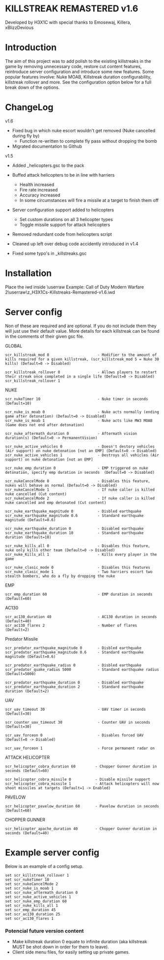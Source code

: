 # KILLSTREAK REMASTERED v1.6
Developed by H3X1C with special thanks to Emosewaj, Killera, xBlizzDevious

# Introduction
The aim of this project was to add polish to the existing killstreaks in the game by removing unnecessary code, restore cut content features, reintroduce server configuration and introduce some new features.
Some popular features involve: Nuke MOAB, Killstreak duration configurability, killstreak rollover and more. See the configuration option below for a full break down of the options.

# ChangeLog
v1.6
* Fixed bug in which nuke escort wouldn't get removed (Nuke cancelled during fly by) 
  * Function re-written to complete fly pass without dropping the bomb
* Migrated documentation to Github

v1.5
* Added _helicopters.gsc to the pack

* Buffed attack helicopters to be in line with harriers
  * Health increased
  * Fire rate increased
  * Accuracy increased
  * In some circumstances will fire a missile at a target to finish them off

* Server configuration support added to helicopters
  * Set custom durations on all 3 helicopter types
  * Toggle missile support for attack helicopters

* Removed redundant code from helicopters script

* Cleaned up left over debug code accidently introduced in v1.4

* Fixed some typo's in _killstreaks.gsc

# Installation
Place the iwd inside \userraw
Example: Call of Duty Modern Warfare 2\userraw\z_H3X1Cs-Killstreaks-Remastered-v1.6.iwd

# Server config
Non of these are required and are optional. If you do not include them they will just use their default value. More details for each killstreak can be found in the comments of their given gsc file.

GLOBAL
```
scr_killstreak_mod 0                      - Modifier to the amount of kills required for a given killstreak, (scr_killstreak_mod 5 = Nuke 30 kills) (Default=0 -> Disabled)

scr_killstreak_rollover 0                 - Allows players to restart their streak once completed in a single life (Default=0 -> Disabled)
scr_killstreak_rollover 1
```

NUKE
```
scr_nukeTimer 10                          - Nuke timer in seconds (Default=10)

scr_nuke_is_moab 0                        - Nuke acts normally (ending game after detonation) (Default=0 -> Disabled)
scr_nuke_is_moab 1                        - Nuke acts like MW3 MOAB (Game does not end after detonation)

scr_nuke_aftermath_duration 0             - Aftermath vision duration(s) (Default=0 -> PermanentVision)

scr_nuke_active_vehicles 0                - Doesn't destory vehicles (Air support) on nuke detonation [not an EMP] (Default=0 -> Disabled)
scr_nuke_active_vehicles 1                - Destroys all vehicles (Air support) on nuke detonation [not an EMP]

scr_nuke_emp_duration 0                   - EMP triggered on nuke detonation, specify emp duration in seconds  (Default=0 -> Disabled)

scr_nukeCancelMode 0                      - Disables this feature, nukes will behave as normal (Default=0 -> Disabled)
scr_nukeCancelMode 1                      - If nuke caller is killed nuke cancelled (Cut content)
scr_nukeCancelMode 2                      - If nuke caller is killed nuke cancelled and emp detonated (Cut content)

scr_nuke_earthquake_magnitude 0           - Disbled earthquake
scr_nuke_earthquake_magnitude 0.6         - Standard earthquake magnitude (Default=0.6)

scr_nuke_earthquake_duration 0            - Disabled earthquake 
scr_nuke_earthquake_duration 10	          - Standard earthquake duration (Default=10)

scr_nuke_kills_all 0                      - Disables this feature, nuke only kills other team (Default=0 -> Disabled)
scr_nuke_Kills_all 1                      - Kills every player in the game

scr_nuke_clasic_mode 0                    - Disables this features 
scr_nuke_clasic_mode 1                    - Two harriers escort two stealth bombers, who do a fly by dropping the nuke
```


EMP
```
scr_emp_duration 60                       - EMP duration in seconds (Default=60)
```

AC130
```
scr_ac130_duration 40                     - AC130 duration in seconds (Default=40)
scr_ac130_flares 2                        - Number of flares (Default=2)
```

Predator Missile
```
scr_predator_earthquake_magnitude 0       - Disbled earthquake
scr_predator_earthquake_magnitude 0.6     - Standard earthquake magnitude (Default=0.6)

scr_predator_earthquake_radius 0          - Disbled earthquake
scr_predator_quake_radius 5000            - Standard earthquake radius (Default=5000)

scr_predator_earthquake_duration 0        - Disabled earthquake
scr_predator_earthquake_duration 2        - Standard earthquake duration (Default=2)
```

UAV
```
scr_uav_timeout 30                        - UAV timer in seconds (Default=30)

scr_counter_uav_timeout 30                - Counter UAV in seconds (Default=30)

scr_uav_forceon 0                         - Disables forced UAV (Default=0 -> Disabled)

scr_uav_forceon 1                         - Force permanent radar on 
```

ATTACK HELICOPTER
```
scr_helicopter_cobra_duration 60         - Chopper Gunner duration in seconds (Default=60)

scr_helicopter_cobra_missile 0           - Disable missile support 
scr_helicopter_cobra_missile 1           - Attack helicopters will now shoot missiles at targets (Default=1 -> Enabled)
```

PAVELOW
```
scr_helicopter_pavelow_duration 60       - Pavelow duration in seconds (Default=60)
```

CHOPPER GUNNER
```
scr_helicopter_apache_duration 40        - Chopper Gunner duration in seconds (Default=40)
```

# Example server config
Below is an example of a config setup.
```
set scr_killstreak_rollover 1
set scr_nukeTimer 10
set scr_nukeCancelMode 2
set scr_nuke_is_moab 1
set scr_nuke_aftermath_duration 0
set scr_nuke_active_vehicles 1
set scr_nuke_emp_duration 60
set scr_nuke_kills_all 1
set scr_emp_duration 45
set scr_ac130_duration 25
set scr_ac130_flares 1
```

### Potencial future version content
* Make killstreak duration 0 equate to infinite duration (aka killstreak MUST be shot down in order for them to leave).
* Client side menu files, for easily setting up private games.
